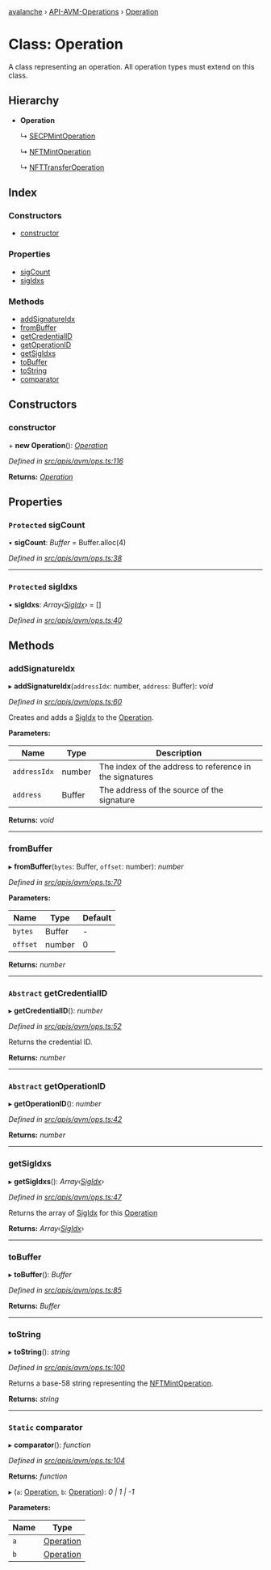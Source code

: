 [avalanche](../README.md) › [API-AVM-Operations](../modules/api_avm_operations.md) › [Operation](api_avm_operations.operation.md)

# Class: Operation

A class representing an operation. All operation types must extend on this class.

## Hierarchy

* **Operation**

  ↳ [SECPMintOperation](api_avm_operations.secpmintoperation.md)

  ↳ [NFTMintOperation](api_avm_operations.nftmintoperation.md)

  ↳ [NFTTransferOperation](api_avm_operations.nfttransferoperation.md)

## Index

### Constructors

* [constructor](api_avm_operations.operation.md#constructor)

### Properties

* [sigCount](api_avm_operations.operation.md#protected-sigcount)
* [sigIdxs](api_avm_operations.operation.md#protected-sigidxs)

### Methods

* [addSignatureIdx](api_avm_operations.operation.md#addsignatureidx)
* [fromBuffer](api_avm_operations.operation.md#frombuffer)
* [getCredentialID](api_avm_operations.operation.md#abstract-getcredentialid)
* [getOperationID](api_avm_operations.operation.md#abstract-getoperationid)
* [getSigIdxs](api_avm_operations.operation.md#getsigidxs)
* [toBuffer](api_avm_operations.operation.md#tobuffer)
* [toString](api_avm_operations.operation.md#tostring)
* [comparator](api_avm_operations.operation.md#static-comparator)

## Constructors

###  constructor

\+ **new Operation**(): *[Operation](api_avm_operations.operation.md)*

*Defined in [src/apis/avm/ops.ts:116](https://github.com/ava-labs/avalanchejs/blob/a2feb77/src/apis/avm/ops.ts#L116)*

**Returns:** *[Operation](api_avm_operations.operation.md)*

## Properties

### `Protected` sigCount

• **sigCount**: *Buffer* = Buffer.alloc(4)

*Defined in [src/apis/avm/ops.ts:38](https://github.com/ava-labs/avalanchejs/blob/a2feb77/src/apis/avm/ops.ts#L38)*

___

### `Protected` sigIdxs

• **sigIdxs**: *Array‹[SigIdx](common_signature.sigidx.md)›* = []

*Defined in [src/apis/avm/ops.ts:40](https://github.com/ava-labs/avalanchejs/blob/a2feb77/src/apis/avm/ops.ts#L40)*

## Methods

###  addSignatureIdx

▸ **addSignatureIdx**(`addressIdx`: number, `address`: Buffer): *void*

*Defined in [src/apis/avm/ops.ts:60](https://github.com/ava-labs/avalanchejs/blob/a2feb77/src/apis/avm/ops.ts#L60)*

Creates and adds a [SigIdx](common_signature.sigidx.md) to the [Operation](api_avm_operations.operation.md).

**Parameters:**

Name | Type | Description |
------ | ------ | ------ |
`addressIdx` | number | The index of the address to reference in the signatures |
`address` | Buffer | The address of the source of the signature  |

**Returns:** *void*

___

###  fromBuffer

▸ **fromBuffer**(`bytes`: Buffer, `offset`: number): *number*

*Defined in [src/apis/avm/ops.ts:70](https://github.com/ava-labs/avalanchejs/blob/a2feb77/src/apis/avm/ops.ts#L70)*

**Parameters:**

Name | Type | Default |
------ | ------ | ------ |
`bytes` | Buffer | - |
`offset` | number | 0 |

**Returns:** *number*

___

### `Abstract` getCredentialID

▸ **getCredentialID**(): *number*

*Defined in [src/apis/avm/ops.ts:52](https://github.com/ava-labs/avalanchejs/blob/a2feb77/src/apis/avm/ops.ts#L52)*

Returns the credential ID.

**Returns:** *number*

___

### `Abstract` getOperationID

▸ **getOperationID**(): *number*

*Defined in [src/apis/avm/ops.ts:42](https://github.com/ava-labs/avalanchejs/blob/a2feb77/src/apis/avm/ops.ts#L42)*

**Returns:** *number*

___

###  getSigIdxs

▸ **getSigIdxs**(): *Array‹[SigIdx](common_signature.sigidx.md)›*

*Defined in [src/apis/avm/ops.ts:47](https://github.com/ava-labs/avalanchejs/blob/a2feb77/src/apis/avm/ops.ts#L47)*

Returns the array of [SigIdx](common_signature.sigidx.md) for this [Operation](api_avm_operations.operation.md)

**Returns:** *Array‹[SigIdx](common_signature.sigidx.md)›*

___

###  toBuffer

▸ **toBuffer**(): *Buffer*

*Defined in [src/apis/avm/ops.ts:85](https://github.com/ava-labs/avalanchejs/blob/a2feb77/src/apis/avm/ops.ts#L85)*

**Returns:** *Buffer*

___

###  toString

▸ **toString**(): *string*

*Defined in [src/apis/avm/ops.ts:100](https://github.com/ava-labs/avalanchejs/blob/a2feb77/src/apis/avm/ops.ts#L100)*

Returns a base-58 string representing the [NFTMintOperation](api_avm_operations.nftmintoperation.md).

**Returns:** *string*

___

### `Static` comparator

▸ **comparator**(): *function*

*Defined in [src/apis/avm/ops.ts:104](https://github.com/ava-labs/avalanchejs/blob/a2feb77/src/apis/avm/ops.ts#L104)*

**Returns:** *function*

▸ (`a`: [Operation](api_avm_operations.operation.md), `b`: [Operation](api_avm_operations.operation.md)): *0 | 1 | -1*

**Parameters:**

Name | Type |
------ | ------ |
`a` | [Operation](api_avm_operations.operation.md) |
`b` | [Operation](api_avm_operations.operation.md) |
